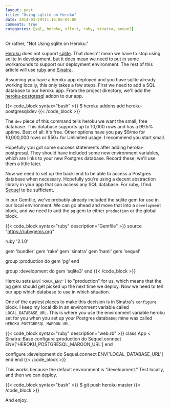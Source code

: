 ```yaml
---
layout: post
title: "Using sqlite on Heroku"
date: 2014-03-29T11:16:06-04:00
comments: true
categories: [sql, heroku, ollert, ruby, sinatra, sequel]
---
```


Or rather, "Not Using sqlite on Heroku."

[Heroku](//heroku.com) does not support [sqlite](//sqlite.org). That doesn't mean we have to stop using sqlite in development, but it does mean we need to put in some workarounds to support our deployment environment. The rest of this article will use [ruby](//ruby-lang.org) and [Sinatra](//sinatrarb.com).

Assuming you have a heroku app deployed and you have sqlite already working locally, this only takes a few steps. First we need to add a SQL database to our heroku app. From the project directory, we'll add the [heroku-postgresql](//addons.heroku.com/heroku-postgresql) addon to our app.

{{< code_block syntax="bash" >}}
$ heroku addons:add heroku-postgresql:dev
{{< /code_block >}}

The `dev` piece of this command tells heroku we want the small, free database. This database supports up to 10,000 rows and has a 99.5% uptime. Best of all: it's free. Other options have you pay $9/mo for 10,000,000 rows or $50+ for Unlimited usage. I recommend you start small.

Hopefully you got some success statements after adding heroku-postgresql. They should have included some new environment variables, which are links to your new Postgres database. Record these; we'll use them a little later.

Now we need to set up the back-end to be able to access a Postgres database when necessary. Hopefully you're using a decent abstraction library in your app that can access any SQL database. For ruby, I find [Sequel](//www.sequel.rubyforge.org/) to be sufficient.

In our Gemfile, we've probably already included the sqlite gem for use in our local environment. We can go ahead and move that into a `development` block, and we need to add the `pg` gem to either `production` or the global block.

{{< code_block syntax="ruby" description="Gemfile" >}}
source "https://rubygems.org"

ruby '2.1.0'

gem 'bundler'
gem 'rake'
gem 'sinatra'
gem 'haml'
gem 'sequel'

group :production do
  gem 'pg'
end

group :development do
  gem 'sqlite3'
end
{{< /code_block >}}

Heroku sets `ENV['RACK_ENV']` to "production" for us, which means that the pg gem should get picked up the next time we deploy. Now we need to tell our app which database to use in which situation.

One of the easiest places to make this decision is in Sinatra's `configure` block. I keep my local db in an environment variable called `LOCAL_DATABASE_URL`. This is where you use the environment variable heroku set for you when you set up your Postgres database; mine was called `HEROKU_POSTGRESQL_MAROON_URL`.

{{< code_block syntax="ruby" description="web.rb" >}}
class App < Sinatra::Base
  configure :production do
    Sequel.connect ENV['HEROKU_POSTGRESQL_MAROON_URL']
  end

  configure :development do
    Sequel.connect ENV['LOCAL_DATABASE_URL']
  end
end
{{< /code_block >}}

This works because the default environment is "development." Test locally, and then we can deploy.

{{< code_block syntax="bash" >}}
$ git push heroku master
{{< /code_block >}}

And enjoy.
